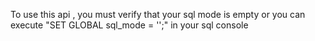 To use this api , you must verify that your sql mode is empty or you can execute "SET GLOBAL sql_mode = '';" in your sql console
